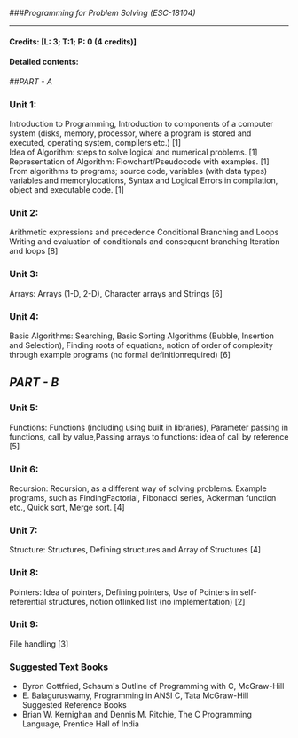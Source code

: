
###_Programming for Problem Solving (ESC-18104)_ 

---


#### Credits: [L: 3; T:1; P: 0 (4 credits)] <br>
#### Detailed contents: <br> 


##_PART - A_ 

### Unit 1:<br>
 Introduction to Programming, Introduction to components of a computer system (disks, memory, processor, where a program is stored and executed, operating system, compilers etc.) [1]<br>
Idea  of  Algorithm:  steps  to  solve  logical  and  numerical  problems.  [1] <br>
Representation  of Algorithm: Flowchart/Pseudocode with examples.  [1] <br>
From   algorithms   to   programs;   source   code,   variables   (with   data   types)   variables   and memorylocations, Syntax and Logical Errors in compilation, object and executable code. [1] <br>

### Unit 2:<br>
 Arithmetic expressions and precedence  Conditional Branching and Loops 
Writing and evaluation of conditionals and consequent branching Iteration and loops [8] 

### Unit 3: <br>
Arrays: Arrays (1-D, 2-D), Character arrays and Strings [6] 

### Unit   4: <br>
Basic   Algorithms:   Searching,   Basic   Sorting   Algorithms   (Bubble,   Insertion   and Selection), Finding  roots of equations, notion of order of complexity through  example programs (no formal definitionrequired) [6] 



## _PART - B_<br> 

### Unit 5: <br>
Functions: Functions (including using built in libraries), Parameter passing in functions, call by value,Passing arrays to functions: idea of call by reference [5] 

### Unit 6: <br>

Recursion: Recursion, as a different way  of solving problems. Example programs, such as FindingFactorial, Fibonacci series, Ackerman function etc., Quick sort, Merge sort. [4]

### Unit 7:<br>

 Structure: Structures, Defining structures and Array of Structures [4] 

### Unit 8:<br>

Pointers: Idea of pointers, Defining pointers, Use of Pointers in self-referential structures, notion oflinked list (no implementation) [2]

### Unit 9: <br>

File handling [3] 

### Suggested Text Books<br>

- Byron Gottfried, Schaum's Outline of Programming with C, McGraw-Hill 
- E. Balaguruswamy, Programming in ANSI C, Tata McGraw-Hill Suggested Reference Books 
- Brian W. Kernighan and Dennis M. Ritchie, The C Programming Language, Prentice Hall of India 
</center>
